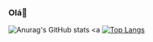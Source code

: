 ### Olá👋

   
![Anurag's GitHub stats](https://github-readme-stats.vercel.app/api?username=MatheusJoelho&show_icons=true&theme=radical)
         </a>
        <a
[![Top Langs](https://github-readme-stats.vercel.app/api/top-langs/?username=MatheusJoelho&layout=compact&theme=radical)](https://github.com/anuraghazra/github-readme-stats)
         </a>
